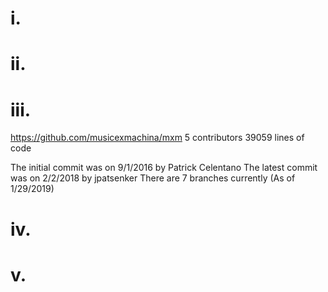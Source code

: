 # i.




# ii.





# iii.
https://github.com/musicexmachina/mxm
5 contributors
39059 lines of code

The initial commit was on 9/1/2016 by Patrick Celentano
The latest commit was on 2/2/2018 by jpatsenker
There are 7 branches currently (As of 1/29/2019)




# iv.





# v.
